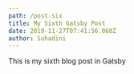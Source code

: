 ```yaml
---
path: /post-six
title: My Sixth Gatsby Post
date: 2019-11-27T07:41:56.060Z
author: Suhadini
---
```

This is my sixth blog post in Gatsby
